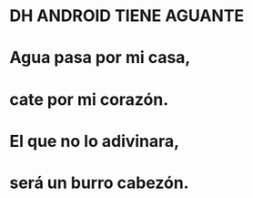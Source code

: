 # DH ANDROID TIENE AGUANTE
# Agua pasa por mi casa,
# cate por mi corazón.
# El que no lo adivinara,
# será un burro cabezón.
